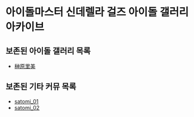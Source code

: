 # 아이돌마스터 신데렐라 걸즈 아이돌 갤러리 아카이브

## 보존된 아이돌 갤러리 목록
* [榊原里美](idols/榊原里美)

## 보존된 기타 커뮤 목록
* [satomi_01](etc/commu/satomi_01)
* [satomi_02](etc/commu/satomi_02)
